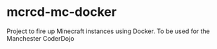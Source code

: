 mcrcd-mc-docker
===============

Project to fire up Minecraft instances using Docker.  To be used for the Manchester CoderDojo
